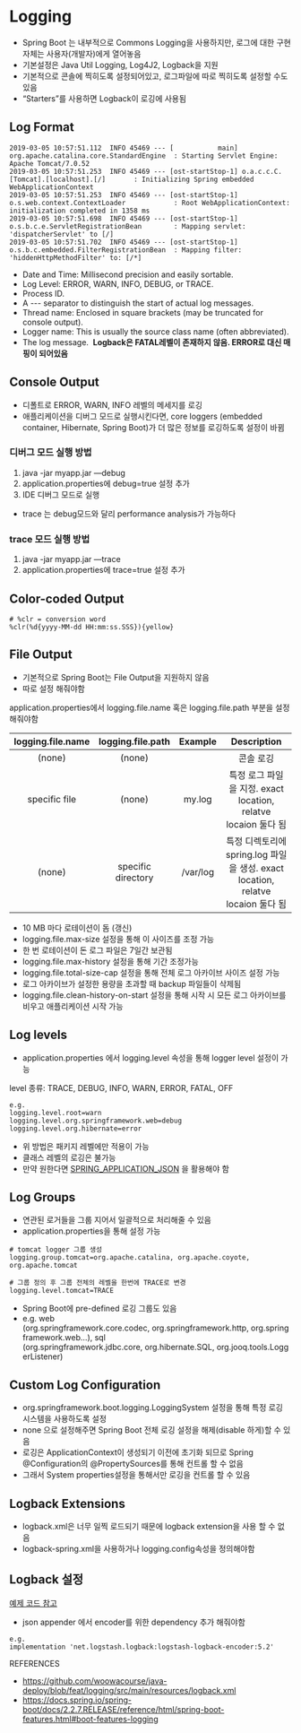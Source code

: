 # Logging

- Spring Boot 는 내부적으로 Commons Logging을 사용하지만, 로그에 대한 구현자체는 사용자(개발자)에게 열어놓음
- 기본설정은 Java Util Logging, Log4J2, Logback을 지원
- 기본적으로 콘솔에 찍히도록 설정되어있고, 로그파일에 따로 찍히도록 설정할 수도 있음
- “Starters”를 사용하면 Logback이 로깅에 사용됨

## Log Format

```
2019-03-05 10:57:51.112  INFO 45469 --- [           main] org.apache.catalina.core.StandardEngine  : Starting Servlet Engine: Apache Tomcat/7.0.52
2019-03-05 10:57:51.253  INFO 45469 --- [ost-startStop-1] o.a.c.c.C.[Tomcat].[localhost].[/]       : Initializing Spring embedded WebApplicationContext
2019-03-05 10:57:51.253  INFO 45469 --- [ost-startStop-1] o.s.web.context.ContextLoader            : Root WebApplicationContext: initialization completed in 1358 ms
2019-03-05 10:57:51.698  INFO 45469 --- [ost-startStop-1] o.s.b.c.e.ServletRegistrationBean        : Mapping servlet: 'dispatcherServlet' to [/]
2019-03-05 10:57:51.702  INFO 45469 --- [ost-startStop-1] o.s.b.c.embedded.FilterRegistrationBean  : Mapping filter: 'hiddenHttpMethodFilter' to: [/*]
```

- Date and Time: Millisecond precision and easily sortable.
- Log Level: ERROR, WARN, INFO, DEBUG, or TRACE.
- Process ID.
- A --- separator to distinguish the start of actual log messages.
- Thread name: Enclosed in square brackets (may be truncated for console output).
- Logger name: This is usually the source class name (often abbreviated).
- The log message. 
**Logback은 FATAL레벨이 존재하지 않음. ERROR로 대신 매핑이 되어있음**

## Console Output
- 디폴트로 ERROR, WARN, INFO 레벨의 메세지를 로깅 
- 애플리케이션을 디버그 모드로 실행시킨다면, core loggers (embedded container, Hibernate, Spring Boot)가 더 많은 정보를 로깅하도록 설정이 바뀜

### 디버그 모드 실행 방법
1. java -jar myapp.jar —debug
2. application.properties에 debug=true 설정 추가
3. IDE 디버그 모드로 실행

- trace 는 debug모드와 달리 performance analysis가 가능하다

### trace 모드 실행 방법
1. java -jar myapp.jar —trace
2. application.properties에 trace=true 설정 추가

##  Color-coded Output

```
# %clr = conversion word
%clr(%d{yyyy-MM-dd HH:mm:ss.SSS}){yellow}
```

## File Output

- 기본적으로 Spring Boot는 File Output을 지원하지 않음
- 따로 설정 해줘야함

application.properties에서
logging.file.name 혹은 logging.file.path 부분을 설정해줘야함

|logging.file.name|logging.file.path|Example| Description |
|:----------------:|:---------------:|:------:|:---------:|
| (none) | (none) | | 콘솔 로깅 | 
| specific file | (none) | my.log | 특정 로그 파일을 지정. exact location, relatve locaion 둘다 됨 |
| (none) | specific directory | /var/log | 특정 디렉토리에 spring.log 파일을 생성. exact location, relatve locaion 둘다 됨  |

- 10 MB 마다 로테이션이 돔 (갱신)
- logging.file.max-size 설정을 통해 이 사이즈를 조정 가능
- 한 번 로테이션이 돈 로그 파일은 7일간 보관됨
- logging.file.max-history 설정을 통해 기간 조정가능
- logging.file.total-size-cap 설정을 통해 전체 로그 아카이브 사이즈 설정 가능
- 로그 아카이브가 설정한 용량을 초과할 때 backup 파일들이 삭제됨
- logging.file.clean-history-on-start 설정을 통해 시작 시 모든 로그 아카이브를 비우고 애플리케이션 시작 가능

## Log levels

- application.properties 에서 logging.level 속성을 통해 logger level 설정이 가능

level 종류: TRACE, DEBUG, INFO, WARN, ERROR, FATAL, OFF

```
e.g.
logging.level.root=warn
logging.level.org.springframework.web=debug
logging.level.org.hibernate=error
```

- 위 방법은 패키지 레벨에만 적용이 가능
- 클래스 레벨의 로깅은 불가능
- 만약 원한다면 [SPRING_APPLICATION_JSON](https://docs.spring.io/spring-boot/docs/2.2.7.RELEASE/reference/html/spring-boot-features.html#boot-features-external-config-application-json) 을 활용해야 함 

## Log Groups

- 연관된 로거들을 그룹 지어서 일괄적으로 처리해줄 수 있음
- application.properties을 통해 설정 가능

```
# tomcat logger 그룹 생성
logging.group.tomcat=org.apache.catalina, org.apache.coyote, org.apache.tomcat

# 그룹 정의 후 그룹 전체의 레벨을 한번에 TRACE로 변경
logging.level.tomcat=TRACE
```

- Spring Boot에 pre-defined 로깅 그룹도 있음
- e.g. web (org.springframework.core.codec, org.springframework.http, org.springframework.web…), sql (org.springframework.jdbc.core, org.hibernate.SQL, org.jooq.tools.LoggerListener)

## Custom Log Configuration

- org.springframework.boot.logging.LoggingSystem 설정을 통해 특정 로깅 시스템을 사용하도록 설정
- none 으로 설정해주면 Spring Boot 전체 로깅 설정을 해제(disable 하게)할 수 있음
- 로깅은 ApplicationContext이 생성되기 이전에 초기화 되므로 Spring @Configuration의 @PropertySources를 통해 컨트롤 할 수 없음
- 그래서 System properties설정을 통해서만 로깅을 컨트롤 할 수 있음

## Logback Extensions

- logback.xml은 너무 일찍 로드되기 때문에 logback extension을 사용 할 수 없음
- logback-spring.xml을 사용하거나 logging.config속성을 정의해야함

## Logback 설정

[예제 코드 참고](https://github.com/woowacourse/java-deploy/tree/feat/logging/src/main/resources)

- json appender 에서 encoder를 위한 dependency 추가 해줘야함
```
e.g.
implementation 'net.logstash.logback:logstash-logback-encoder:5.2'
```

REFERENCES

- https://github.com/woowacourse/java-deploy/blob/feat/logging/src/main/resources/logback.xml
- https://docs.spring.io/spring-boot/docs/2.2.7.RELEASE/reference/html/spring-boot-features.html#boot-features-logging


